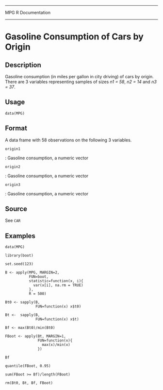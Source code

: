   ----- -----------------
  MPG   R Documentation
  ----- -----------------

Gasoline Consumption of Cars by Origin
======================================

Description
-----------

Gasoline consumption (in miles per gallon in city driving) of cars by
origin. There are 3 variables representing samples of sizes *n1 = 58*,
*n2 = 14* and *n3 = 37*.

Usage
-----

    data(MPG)

Format
------

A data frame with 58 observations on the following 3 variables.

`origin1`

:   Gasoline consumption, a numeric vector

`origin2`

:   Gasoline consumption, a numeric vector

`origin3`

:   Gasoline consumption, a numeric vector

Source
------

See `CAR`

Examples
--------

    data(MPG)

    library(boot)

    set.seed(123)

    B <- apply(MPG, MARGIN=2, 
               FUN=boot, 
               statistic=function(x, i){
                 var(x[i], na.rm = TRUE)
               }, 
               R = 500)

    Bt0 <- sapply(B, 
                  FUN=function(x) x$t0)

    Bt <-  sapply(B, 
                  FUN=function(x) x$t)

    Bf <- max(Bt0)/min(Bt0)

    FBoot <- apply(Bt, MARGIN=1, 
                   FUN=function(x){
                     max(x)/min(x)
                   })

    Bf

    quantile(FBoot, 0.95)

    sum(FBoot >= Bf)/length(FBoot)

    rm(Bt0, Bt, Bf, FBoot)
